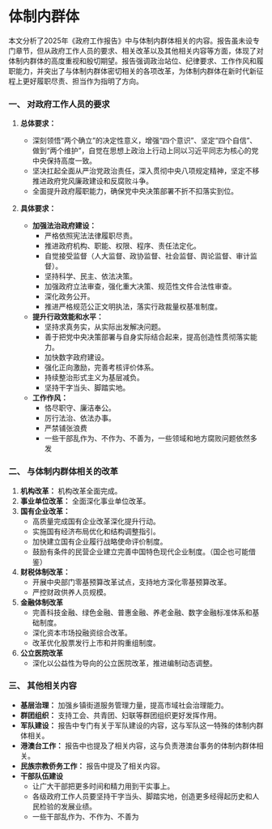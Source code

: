 # 体制内群体

本文分析了2025年《政府工作报告》中与体制内群体相关的内容。报告虽未设专门章节，但从政府工作人员的要求、相关改革以及其他相关内容等方面，体现了对体制内群体的高度重视和殷切期望。报告强调政治站位、纪律要求、工作作风和履职能力，并突出了与体制内群体密切相关的各项改革，为体制内群体在新时代新征程上更好履职尽责、担当作为指明了方向。

### 一、 对政府工作人员的要求

1. **总体要求：**

   * 深刻领悟“两个确立”的决定性意义，增强“四个意识”、坚定“四个自信”、做到“两个维护”，自觉在思想上政治上行动上同以习近平同志为核心的党中央保持高度一致。
   * 坚决扛起全面从严治党政治责任，深入贯彻中央八项规定精神，坚定不移推进政府党风廉政建设和反腐败斗争。
   * 全面提升政府履职能力，确保党中央决策部署不折不扣落实到位。
2. **具体要求：**

   * **加强法治政府建设：**
     * 严格依照宪法法律履职尽责。
     * 推进政府机构、职能、权限、程序、责任法定化。
     * 自觉接受监督（人大监督、政协监督、社会监督、舆论监督、审计监督）。
     * 坚持科学、民主、依法决策。
     * 加强政府立法审查，强化重大决策、规范性文件合法性审查。
     * 深化政务公开。
     * 推进严格规范公正文明执法，落实行政裁量权基准制度。
   * **提升行政效能和水平：**
     * 坚持求真务实，从实际出发解决问题。
     * 善于把党中央决策部署与自身实际结合起来，提高创造性贯彻落实能力。
     * 加快数字政府建设。
     * 强化正向激励，完善考核评价体系。
     * 持续整治形式主义为基层减负。
     * 坚持干字当头、脚踏实地。
   * **工作作风：**
     * 恪尽职守、廉洁奉公。
     * 厉行法治、依法办事。
     * 严禁铺张浪费
     * 一些干部乱作为、不作为、不善为，一些领域和地方腐败问题依然多发

### 二、 与体制内群体相关的改革

1. **机构改革：** 机构改革全面完成。
2. **事业单位改革：** 全面深化事业单位改革。
3. **国有企业改革：**
   * 高质量完成国有企业改革深化提升行动。
   * 实施国有经济布局优化和结构调整指引。
   * 加快建立国有企业履行战略使命评价制度。
   * 鼓励有条件的民营企业建立完善中国特色现代企业制度。（国企也可能借鉴）
4. **财税体制改革：**
   * 开展中央部门零基预算改革试点，支持地方深化零基预算改革。
   * 严控财政供养人员规模。
5. **金融体制改革**
   * 完善科技金融、绿色金融、普惠金融、养老金融、数字金融标准体系和基础制度。
   * 深化资本市场投融资综合改革。
   * 改革优化股票发行上市和并购重组制度。
6. **公立医院改革**
   * 深化以公益性为导向的公立医院改革，推进编制动态调整。

### 三、 其他相关内容

* **基层治理：** 加强乡镇街道服务管理力量，提高市域社会治理能力。
* **群团组织：** 支持工会、共青团、妇联等群团组织更好发挥作用。
* **军队建设：** 报告中专门有关于军队建设的内容，这与军队这一特殊的体制内群体相关。
* **港澳台工作：** 报告中也提及了相关内容，这与负责港澳台事务的体制内群体相关。
* **民族宗教侨务工作：** 报告中提及了相关内容。
* **干部队伍建设**
  * 让广大干部把更多时间和精力用到干实事上。
  * 各级政府工作人员要坚持干字当头、脚踏实地，创造更多经得起历史和人民检验的发展业绩。
  * 一些干部乱作为、不作为、不善为
